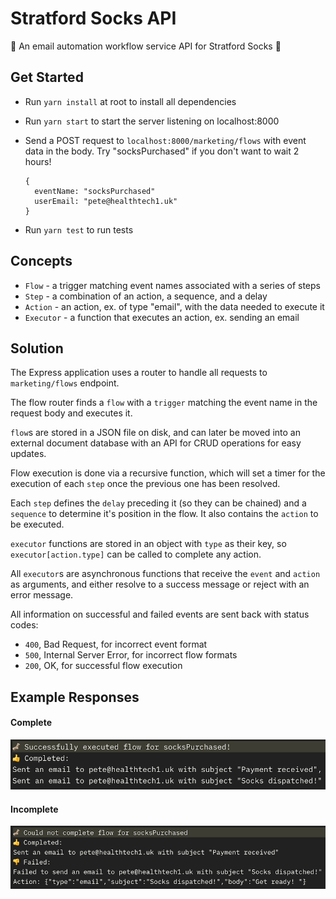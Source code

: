# Stratford Socks API

🧦 An email automation workflow service API for Stratford Socks 🧦

## Get Started

- Run `yarn install` at root to install all dependencies
- Run `yarn start` to start the server listening on localhost:8000
- Send a POST request to `localhost:8000/marketing/flows` with event data in the body.
  Try "socksPurchased" if you don't want to wait 2 hours!

  ```
  {
    eventName: "socksPurchased"
    userEmail: "pete@healthtech1.uk"
  }
  ```

- Run `yarn test` to run tests

## Concepts

- `Flow` - a trigger matching event names associated with a series of steps
- `Step` - a combination of an action, a sequence, and a delay
- `Action` - an action, ex. of type "email", with the data needed to execute it
- `Executor` - a function that executes an action, ex. sending an email

## Solution

The Express application uses a router to handle all requests to `marketing/flows` endpoint.

The flow router finds a `flow` with a `trigger` matching the event name in the request body and executes it.

`flow`s are stored in a JSON file on disk, and can later be moved into an external document database with an API for CRUD operations for easy updates.

Flow execution is done via a recursive function, which will set a timer for the execution of each `step` once the previous one has been resolved.

Each `step` defines the `delay` preceding it (so they can be chained) and a `sequence` to determine it's position in the flow. It also contains the `action` to be executed.

`executor` functions are stored in an object with `type` as their key, so `executor[action.type]` can be called to complete any action.

All `executor`s are asynchronous functions that receive the `event` and `action` as arguments, and either resolve to a success message or reject with an error message.

All information on successful and failed events are sent back with status codes:

- `400`, Bad Request, for incorrect event format
- `500`, Internal Server Error, for incorrect flow formats
- `200`, OK, for successful flow execution

## Example Responses

#### Complete

![success](./img/success.png)

#### Incomplete

![failure](./img/failure.png)

